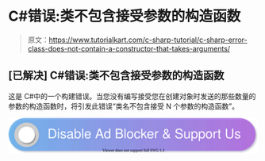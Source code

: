 # C#错误:类不包含接受参数的构造函数

> 原文：<https://www.tutorialkart.com/c-sharp-tutorial/c-sharp-error-class-does-not-contain-a-constructor-that-takes-arguments/>

## [已解决] C#错误:类不包含接受参数的构造函数

这是 C#中的一个构建错误。当您没有编写接受您在创建对象时发送的那些数量的参数的构造函数时，将引发此错误“类名不包含接受 N 个参数的构造函数”。

[![](img/925da31b32d6bc3827932f6c8afb11bb.png)](https://www.tutorialkart.com/)